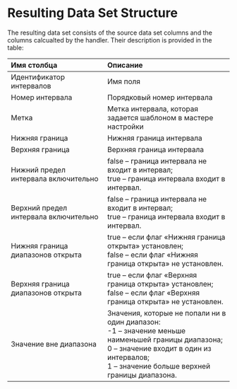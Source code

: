# Resulting Data Set Structure

The resulting data set consists of the source data set columns and the columns calcualted by the handler. Their description is provided in the table:

|Имя столбца|Описание|
|:-|:-|
|Идентификатор интервалов|Имя поля|
|Номер интервала|Порядковый номер интервала|
|Метка|Метка интервала, которая задается шаблоном в мастере настройки|
|Нижняя граница|Нижняя граница интервала|
|Верхняя граница|Верхняя граница интервала|
|Нижний предел интервала включительно|false – граница интервала не входит в интервал;<br> true – граница интервала входит в интервал.|
|Верхний предел интервала включительно|false – граница интервала не входит в интервал;<br> true – граница интервала входит в интервал.|
|Нижняя граница диапазонов открыта|true – если флаг «Нижняя граница открыта» установлен;<br> false – если флаг «Нижняя граница открыта» не установлен.|
|Верхняя граница диапазонов открыта|true – если флаг «Верхняя граница открыта» установлен;<br> false – если флаг «Верхняя граница открыта» не установлен.|
|Значение вне диапазона	| Значения, которые не попали ни в один диапазон:<br> -1 – значение меньше наименьшей границы диапазона;<br> 0 – значение входит в один из интервалов;<br> 1 – значение больше верхней границы диапазона.|